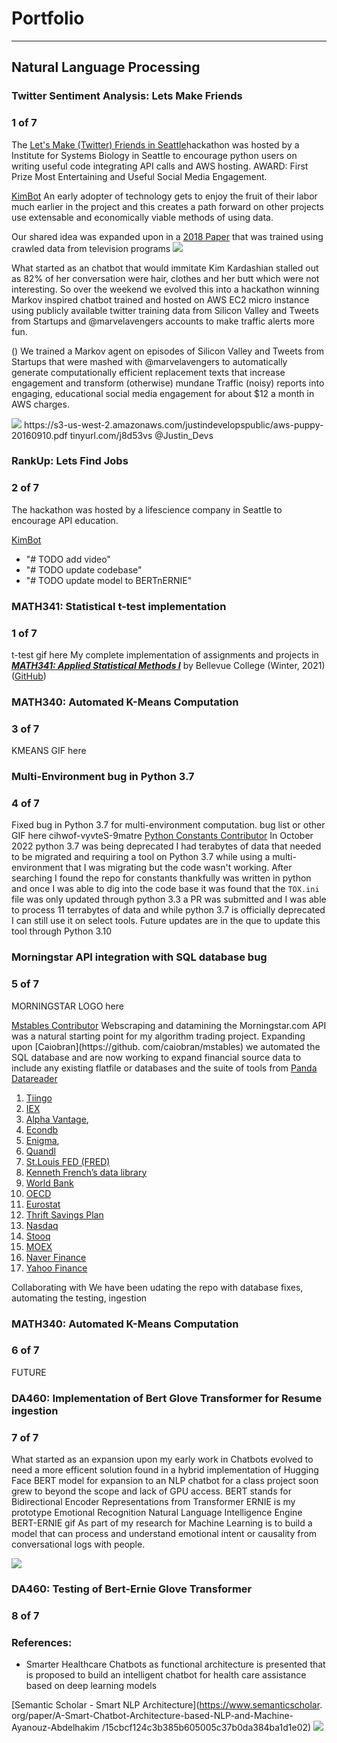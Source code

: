 # Portfolio
---
## Natural Language Processing

### Twitter Sentiment Analysis: Lets Make Friends
### 1 of 7

The [Let's Make (Twitter) Friends in Seattle](https://www.eventbrite.com/e/lets-make-twitter-friends-tickets-27060418440)hackathon was hosted by a Institute for Systems Biology  in Seattle to encourage python users on writing useful 
code 
integrating API calls and AWS hosting.
AWARD: First Prize Most Entertaining and Useful Social Media Engagement.

[KimBot](https://github.com/datatalking/Kimbot)
An early adopter of technology gets to enjoy the fruit of their labor much earlier in the project and this creates a 
path forward on other projects use extensable and economically viable methods of using data.

Our shared idea was expanded upon in a [2018 Paper](https://www.researchgatenet/publication/317977462_Predicting_TV_programme_audience_by_using_twitter_based_metrics) that was trained 
using crawled data 
from television programs
<img src="images/v2/Twitter_Kimbot/Twitter-Vigilance-Architecture.png"/>

What started as an chatbot that would immitate Kim Kardashian stalled out as 82% of her conversation were hair, 
clothes and her butt which were not interesting. So over the weekend we evolved this into a hackathon winning Markov 
inspired chatbot
trained and hosted on AWS EC2 micro 
instance using publicly available twitter training data from Silicon Valley and Tweets from Startups and 
@marvelavengers accounts to make traffic alerts more fun.

()
We trained a Markov agent on episodes of Silicon Valley and Tweets from Startups that were mashed with 
@marvelavengers to 
automatically 
generate computationally efficient 
replacement 
texts that increase engagement and transform (otherwise) mundane Traffic (noisy) reports into engaging, educational 
social media engagement for about $12 a month in AWS charges.


<img src="images/v2/Twitter_Kimbot/5C6674FE-F1C8-4EAC-B41E-2A051556AE04_1_105_c.jpeg"/>
https://s3-us-west-2.amazonaws.com/justindevelopspublic/aws-puppy-20160910.pdf
tinyurl.com/j8d53vs
@Justin_Devs


### RankUp: Lets Find Jobs
### 2 of 7

The hackathon was hosted by a lifescience company in Seattle to encourage API education.

[KimBot](https://github.com/datatalking/Rankup)
- "# TODO add video"
- "# TODO update codebase"
- "# TODO update model to BERTnERNIE"




### MATH341: Statistical t-test implementation
### 1 of 7
t-test gif here
My complete implementation of assignments and projects in [***MATH341: Applied Statistical Methods I***](https://catalog.bellevuecollege.edu/preview_course_nopop.php?catoid=5&coid=17895) by Bellevue College (Winter, 2021)
([GitHub](https://github.com/datatalking/CS224n-NLP-Assignments/tree/master/assignments/a3))

### MATH340: Automated K-Means Computation
### 3 of 7
KMEANS GIF here

### Multi-Environment bug in Python 3.7
### 4 of 7
Fixed bug in Python 3.7 for multi-environment computation.
bug list or other GIF here
cihwof-vyvteS-9matre
[Python Constants Contributor](https://github.com/3kwa/constants)
In October 2022 python 3.7 was being deprecated I had terabytes of data that needed to be migrated and requiring a 
tool on 
Python 
3.7 
while using a multi-environment that I was migrating but the code wasn't working. After searching I 
found the repo for constants thankfully was written in python and once I was able to dig into the code base it was 
found that the `TOX.ini` file was only updated through python 3.3 a PR was submitted and I was able to process 11 
terrabytes of data and while python 3.7 is officially deprecated I can still use  it on select tools. Future updates 
are in the que to update this tool through Python 3.10

### Morningstar API integration with SQL database bug
### 5 of 7
MORNINGSTAR LOGO here

[Mstables Contributor](https://github.com/caiobran/mstables)
Webscraping and datamining the Morningstar.com API was a 
natural starting point for my algorithm trading project. Expanding upon [Caiobran](https://github.
com/caiobran/mstables) we automated the SQL database and are now working to expand financial source data to include 
any existing flatfile or databases and the suite of tools from [Panda Datareader](https://github.com/pydata/pandas-datareader)
1. [Tiingo](https://pandas-datareader.readthedocs.io/en/latest/remote_data.html#remote-data-tiingo)
2. [IEX](https://github.com/iexcloud)
3. [Alpha Vantage](https://www.alphavantage.co/documentation),
4. [Econdb](https://www.econdb.com/series/RGDPUS/)
5. [Enigma](https://developers.enigma.com/reference/authentication),
6. [Quandl](https://data.nasdaq.com)
7. [St.Louis FED (FRED)]()
8. [Kenneth French’s data library](http://mba.tuck.dartmouth.edu/pages/faculty/ken.french/data_library.html)
9. [World Bank]()
10. [OECD]()
11. [Eurostat]()
12. [Thrift Savings Plan]()
13. [Nasdaq]()
14. [Stooq]()
15. [MOEX]()
16. [Naver Finance]()
17. [Yahoo Finance]()

Collaborating with We have been udating the 
repo 
with 
database fixes, 
automating the testing, ingestion 


### MATH340: Automated K-Means Computation
### 6 of 7

FUTURE
### DA460: Implementation of Bert Glove Transformer for Resume ingestion
### 7 of 7

What started as an expansion upon my early work in Chatbots evolved to need a more efficent solution found in a hybrid 
implementation of 
Hugging Face 
BERT 
model for 
expansion to an NLP chatbot for a 
class 
project 
soon grew to beyond the 
scope and lack of GPU access. BERT stands for Bidirectional Encoder 
Representations 
from Transformer
ERNIE is my prototype Emotional Recognition Natural Language Intelligence Engine
BERT-ERNIE gif
As part of my research for Machine Learning is to build a model that can process and understand emotional intent or 
causality from conversational logs with people.

<img src="images/v2/Twitter_Kimbot/Screen Shot 2023-08-26 at 6.55.31 PM.png"/>


### DA460: Testing of Bert-Ernie Glove Transformer 
### 8 of 7

### References:
- Smarter Healthcare Chatbots as functional architecture is presented that is proposed to build an intelligent chatbot 
  for 
  health care assistance 
based on deep learning models

[Semantic Scholar - Smart NLP Architecture](https://www.semanticscholar.
org/paper/A-Smart-Chatbot-Architecture-based-NLP-and-Machine-Ayanouz-Abdelhakim
/15cbcf124c3b385b605005c37b0da384ba1d1e02)
<img src="images/v2/Twitter_Kimbot/3-Figure1-1.png"/>
